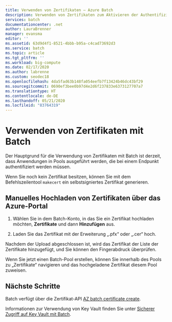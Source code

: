 ```yaml
---
title: Verwenden von Zertifikaten – Azure Batch
description: Verwenden von Zertifikaten zum Aktivieren der Authentifizierung von Anwendungen
services: batch
documentationcenter: .net
author: LauraBrenner
manager: evansma
editor: ''
ms.assetid: 63d9d4f1-8521-4bbb-b95a-c4cad73692d3
ms.service: batch
ms.topic: article
ms.tgt_pltfrm: ''
ms.workload: big-compute
ms.date: 02/17/2020
ms.author: labrenne
ms.custom: seodec18
ms.openlocfilehash: 4da5fad63b148fa054eefb7f13424b46dc43bf29
ms.sourcegitcommit: 0690ef3bee0b97d4e2d6f237833e6373127707a7
ms.translationtype: HT
ms.contentlocale: de-DE
ms.lasthandoff: 05/21/2020
ms.locfileid: "83764319"
---
```

# <a name="using-certificates-with-batch"></a>Verwenden von Zertifikaten mit Batch

Der Hauptgrund für die Verwendung von Zertifikaten mit Batch ist derzeit, dass Anwendungen in Pools ausgeführt werden, die bei einem Endpunkt authentifiziert werden müssen. 

Wenn Sie noch kein Zertifikat besitzen, können Sie mit dem Befehlszeilentool `makecert` ein selbstsigniertes Zertifikat generieren.

## <a name="upload-certificates-manually-through-the-azure-portal"></a>Manuelles Hochladen von Zertifikaten über das Azure-Portal

1. Wählen Sie in dem Batch-Konto, in das Sie ein Zertifikat hochladen möchten, **Zertifikate** und dann **Hinzufügen** aus. 

2. Laden Sie das Zertifikat mit der Erweiterung „.pfx“ oder „.cer“ hoch. 

Nachdem der Upload abgeschlossen ist, wird das Zertifikat der Liste der Zertifikate hinzugefügt, und Sie können den Fingerabdruck überprüfen.

Wenn Sie jetzt einen Batch-Pool erstellen, können Sie innerhalb des Pools zu „Zertifikate“ navigieren und das hochgeladene Zertifikat diesem Pool zuweisen.

## <a name="next-steps"></a>Nächste Schritte

Batch verfügt über die Zertifikat-API [AZ batch certificate create](https://docs.microsoft.com/cli/azure/batch/certificate?view=azure-cli-latest#az-batch-certificate-create).

Informationen zur Verwendung von Key Vault finden Sie unter [Sicherer Zugriff auf Key Vault mit Batch](credential-access-key-vault.md).
